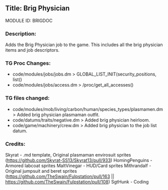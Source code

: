 ## Title: Brig Physician

MODULE ID: BRIGDOC

### Description:

Adds the Brig Physician job to the game. This includes all the brig physician items and job descriptors.

### TG Proc Changes:

- code/modules/jobs/jobs.dm > GLOBAL_LIST_INIT(security_positions, list()
- code/modules/jobs/access.dm > /proc/get_all_accesses()

### TG files changed:

- code/modules/mob/living/carbon/human/species_types/plasmamen.dm > Added brig physician plasmaman outfit.
- code/datums/traits/negative.dm > Added brig physician heirloom.
- code/game/machinery/crew.dm > Added brig physician to the job list datum.

### Credits:

Skyrat - .md template, Original plasmaman envirosuit sprites (https://github.com/Skyrat-SS13/Skyrat13/pull/933)
HomingPenguins - Armored labcoat sprites
MaltVinegar - HUD/Card sprites
Mithrandalf - Original jumpsuit and beret sprites (https://github.com/TheSwain/Fulpstation/pull/163 || https://github.com/TheSwain/Fulpstation/pull/108)
SgtHunk - Coding
